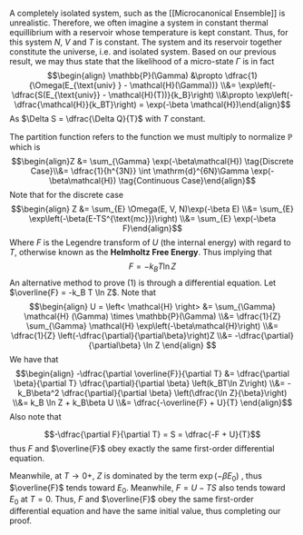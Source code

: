 A completely isolated system, such as the [[Microcanonical Ensemble]] is unrealistic. Therefore, we often imagine a system in constant thermal equillibrium with a reservoir whose temperature is kept constant. Thus, for this system $N$, $V$ and $T$ is constant. The system and its reservoir together constitute the universe, i.e. and isolated system. Based on our previous result, we may thus state that the likelihood of a micro-state $\Gamma$ is in fact
$$\begin{align} \mathbb{P}(\Gamma) &\propto \dfrac{1}{\Omega(E_{\text{univ} } - \mathcal{H}(\Gamma))} \\&= \exp\left(-\dfrac{S(E_{\text{univ}} - \mathcal{H}(T))}{k_B}\right) \\&\propto \exp\left(-\dfrac{\mathcal{H}}{k_BT}\right) = \exp(-\beta \mathcal{H})\end{align}$$
As $\Delta S = \dfrac{\Delta Q}{T}$ with $T$ constant. 

The partition function refers to the function we must multiply to normalize $\mathbb{P}$ which is 
$$\begin{align}Z &= \sum_{\Gamma} \exp(-\beta\mathcal{H}) \tag{Discrete Case}\\&= \dfrac{1}{h^{3N}} \int \mathrm{d}^{6N}\Gamma \exp(-\beta\mathcal{H})  \tag{Continuous Case}\end{align}$$
Note that for the discrete case
$$\begin{align} Z &= \sum_{E} \Omega(E, V, N)\exp(-\beta E) \\&= \sum_{E} \exp\left(-\beta(E-TS^{\text{mc}})\right) \\&= \sum_{E} \exp(-\beta F)\end{align}$$
Where $F$ is the Legendre transform of $U$ (the internal energy) with regard to $T$, otherwise known as the **Helmholtz Free Energy**. Thus implying that
$$F = - k_{B}T \ln Z \tag{1}$$
An alternative method to prove $\text{(1)}$ is through a differential equation. Let $\overline{F} = -k_B T \ln Z$. Note that  $$\begin{align} U =  \left< \mathcal{H} \right> &= \sum_{\Gamma} \mathcal{H} (\Gamma) \times \mathbb{P}(\Gamma) \\&= \dfrac{1}{Z} \sum_{\Gamma} \mathcal{H} \exp\left(-\beta\mathcal{H}\right) \\&= \dfrac{1}{Z} \left(-\dfrac{\partial}{\partial\beta}\right)Z \\&= -\dfrac{\partial}{\partial\beta} \ln Z \end{align} $$We have that 
$$\begin{align} -\dfrac{\partial \overline{F}}{\partial T} &= \dfrac{\partial \beta}{\partial T} \dfrac{\partial}{\partial \beta} \left(k_BT\ln Z\right) \\&= -k_B\beta^2 \dfrac{\partial}{\partial \beta} \left(\dfrac{\ln Z}{\beta}\right) \\&= k_B \ln Z + k_B\beta U \\&= \dfrac{-\overline{F} + U}{T} \end{align}$$
Also note that 

$$-\dfrac{\partial F}{\partial T} = S = \dfrac{-F + U}{T}$$
thus $F$ and $\overline{F}$ obey exactly the same first-order differential equation. 

Meanwhile, at $T \rightarrow 0+$, $Z$ is dominated by the term $\exp\left(-\beta E_{0}\right)$ , thus $\overline{F}$ tends toward $E_0$. Meanwhile, $F = U - TS$ also tends toward $E_0$ at $T=0$. Thus, $F$ and $\overline{F}$ obey the same first-order differential equation and have the same initial value, thus completing our proof. 